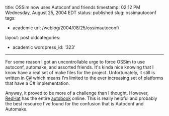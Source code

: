 title: OSSim now uses Autoconf and friends
timestamp: 02:12 PM Wednesday, August 25, 2004 EDT
status: published
slug: ossimautoconf
tags:
- academic
url: /weblog/2004/08/25/ossimautoconf/

layout: post
oldcategories:
- academic
wordpress_id: '323'

---

For some reason I got an uncontrollable urge to force OSSim to use autoconf,
automake, and assorted friends.  It's kinda nice knowing that I know have
a real set of make files for the project.  Unfortunately, it still is written
in [C#](http://www.go-mono.com/) which means I'm limited to the
ever increasing set of platforms that have a C# implementation.






Anyway, it proved to be more of a challenge than I thought.  However,
[RedHat](http://www.redhat.com/) has the entire
[autobook](http://sources.redhat.com/autobook/autobook/autobook_toc.html)
online.  This is really helpful and probably the best resource I've found
for the confusion that is Autoconf and Automake.

